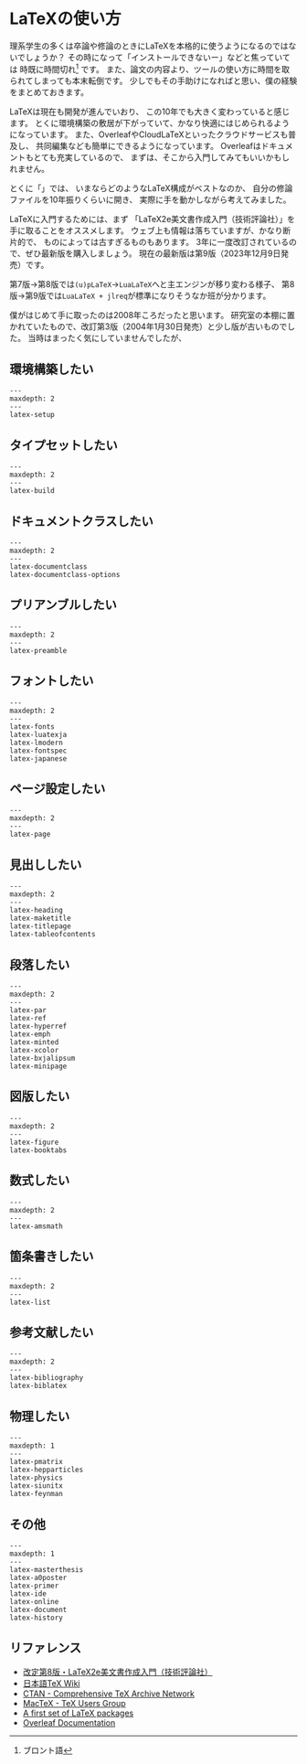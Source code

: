 # LaTeXの使い方

理系学生の多くは卒論や修論のときにLaTeXを本格的に使うようになるのではないでしょうか？
その時になって「インストールできないー」などと焦っていては 時既に時間切れ[^bronto] です。
また、論文の内容より、ツールの使い方に時間を取られてしまっても本末転倒です。
少しでもその手助けになればと思い、僕の経験をまとめておきます。

LaTeXは現在も開発が進んでいおり、
この10年でも大きく変わっていると感じます。
とくに環境構築の敷居が下がっていて、かなり快適にはじめられるようになっています。
また、OverleafやCloudLaTeXといったクラウドサービスも普及し、
共同編集なども簡単にできるようになっています。
Overleafはドキュメントもとても充実しているので、
まずは、そこから入門してみてもいいかもしれません。

とくに「[](./latex-masterthesis.md)」では、
いまならどのようなLaTeX構成がベストなのか、
自分の修論ファイルを10年振りくらいに開き、
実際に手を動かしながら考えてみました。

[^bronto]: ブロント語

LaTeXに入門するためには、まず
「LaTeX2e美文書作成入門（技術評論社）」を手に取ることをオススメします。
ウェブ上も情報は落ちていますが、かなり断片的で、
ものによっては古すぎるものもあります。
3年に一度改訂されているので、ぜひ最新版を購入しましょう。
現在の最新版は第9版（2023年12月9日発売）です。


第7版→第8版では`(u)pLaTeX`→`LuaLaTeX`へと主エンジンが移り変わる様子、
第8版→第9版では`LuaLaTeX + jlreq`が標準になりそうなか班が分かります。

僕がはじめて手に取ったのは2008年ころだったと思います。
研究室の本棚に置かれていたもので、改訂第3版（2004年1月30日発売）と少し版が古いものでした。
当時はまったく気にしていませんでしたが、






## 環境構築したい

```{toctree}
---
maxdepth: 2
---
latex-setup
```

## タイプセットしたい

```{toctree}
---
maxdepth: 2
---
latex-build
```

## ドキュメントクラスしたい

```{toctree}
---
maxdepth: 2
---
latex-documentclass
latex-documentclass-options
```

## プリアンブルしたい

```{toctree}
---
maxdepth: 2
---
latex-preamble
```

## フォントしたい

```{toctree}
---
maxdepth: 2
---
latex-fonts
latex-luatexja
latex-lmodern
latex-fontspec
latex-japanese
```

## ページ設定したい

```{toctree}
---
maxdepth: 2
---
latex-page
```

## 見出ししたい

```{toctree}
---
maxdepth: 2
---
latex-heading
latex-maketitle
latex-titlepage
latex-tableofcontents
```

## 段落したい

```{toctree}
---
maxdepth: 2
---
latex-par
latex-ref
latex-hyperref
latex-emph
latex-minted
latex-xcolor
latex-bxjalipsum
latex-minipage
```

## 図版したい

```{toctree}
---
maxdepth: 2
---
latex-figure
latex-booktabs
```

## 数式したい

```{toctree}
---
maxdepth: 2
---
latex-amsmath
```

## 箇条書きしたい

```{toctree}
---
maxdepth: 2
---
latex-list
```

## 参考文献したい

```{toctree}
---
maxdepth: 2
---
latex-bibliography
latex-biblatex
```

## 物理したい

```{toctree}
---
maxdepth: 1
---
latex-pmatrix
latex-hepparticles
latex-physics
latex-siunitx
latex-feynman
```

## その他

```{toctree}
---
maxdepth: 1
---
latex-masterthesis
latex-a0poster
latex-primer
latex-ide
latex-online
latex-document
latex-history
```

## リファレンス

- [改定第8版・LaTeX2e美文書作成入門（技術評論社）](https://gihyo.jp/book/2020/978-4-297-11712-2)
- [日本語TeX Wiki](https://texwiki.texjp.org)
- [CTAN - Comprehensive TeX Archive Network](https://ctan.org/)
- [MacTeX - TeX Users Group](https://tug.org/mactex/)
- [A first set of LaTeX packages](https://tug.org/TUGboat/tb41-2/tb128heff-packages.pdf)
- [Overleaf Documentation](https://www.overleaf.com/learn)

